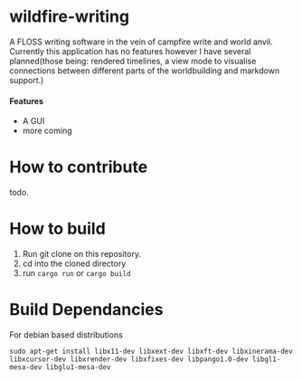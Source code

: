 # wildfire-writing
A FLOSS writing software in the vein of campfire write and world anvil. Currently this application has no features however I have several planned(those being: rendered timelines, a 
view mode to visualise connections between different parts of the worldbuilding and markdown support.)

#### Features
 - A GUI
 - more coming

# How to contribute
todo.

# How to build
1. Run git clone on this repository.
2. cd into the cloned directory
3. run `cargo run` or `cargo build` 

# Build Dependancies 
For debian based distributions

`sudo apt-get install libx11-dev libxext-dev libxft-dev libxinerama-dev libxcursor-dev libxrender-dev libxfixes-dev libpango1.0-dev libgl1-mesa-dev libglu1-mesa-dev`

